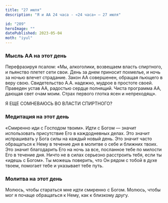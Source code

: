 ```yaml
---
title: "27 июля"
description: "Я и АА 24 часа - «24 часа» — 27 июля"

id: "209"
heroImage: ""
datePublished: 2023-05-04
moth: "iyul"
---
```


### Мысль АА на этот день

Перефразируя псалом: «Мы, алкоголики, возвещаем власть спиртного, и пьянство
плетет сети свои. День за днем приносит похмелье, и ночь за ночью влечет
страдание. Закон АА совершенен, обращая пьющего в веру свою. Свидетельство
А.А. надежно, мудрое в простоте своей. Праведен устав АА, радостью сердце
полнящий. Чиста программа АА, дающая свет очам моим. Страх первого глотка ясен
и непреходящ».

Я ЕЩЕ СОМНЕВАЮСЬ ВО ВЛАСТИ СПИРТНОГО?

### Медитация на этот день

«Смиренно иди с Господом твоим». Идти с Богом — значит использовать
присутствие Его в каждодневных делах. Это значит испрашивать у Бога силы на
каждый новый день. Это значит часто обращаться к Нему в течение дня в молитве
о себе и ближних твоих. Это значит благодарить Его на ночь за все, посланное
тебе по милости Его в течение дня. Ничто не в силах серьезно расстроить тебя,
если ты «идешь с Богом». Ты можешь поверить, что Он рядом с тобой в духе
твоем, помогает тебе и указывает тебе путь.

### Молитва на этот день

Молюсь, чтобы стараться мне идти смиренно с Богом. Молюсь, чтобы мог я почаще
обращаться к Нему, как к близкому другу.
